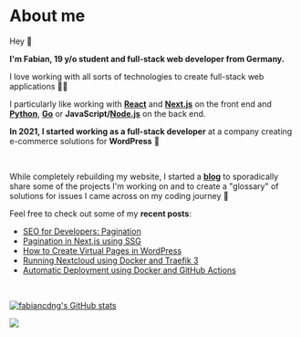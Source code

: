 # About me

Hey 👋

**I'm Fabian, 19 y/o student and full-stack web developer from Germany.**

I love working with all sorts of technologies to create full-stack web applications 🧑‍💻

I particularly like working with **[React](https://react.dev/)** and **[Next.js](https://nextjs.org/)** on the front end and **[Python](https://www.python.org/)**, **[Go](https://go.dev/)** or **JavaScript/[Node.js](https://nodejs.org/en)** on the back end.
<br />

**In 2021, I started working as a full-stack developer** at a company creating e-commerce solutions for **WordPress** 🛒

<br />

While completely rebuilding my website, I started a **[blog](https://fabiancdng.com/blog)** to sporadically share some of the projects I'm working on and to create a "glossary" of solutions for issues I came across on my coding journey 📝

Feel free to check out some of my **recent posts**:
* [SEO for Developers: Pagination](https://fabiancdng.com/blog/seo-for-developers-pagination)
* [Pagination in Next.js using SSG](https://fabiancdng.com/blog/pagination-in-next-js-using-ssg)
* [How to Create Virtual Pages in WordPress](https://fabiancdng.com/blog/how-to-programmatically-create-virtual-pages-in-wordpress)
* [Running Nextcloud using Docker and Traefik 3](https://fabiancdng.com/blog/running-nextcloud-using-docker-and-traefik-3)
* [Automatic Deployment using Docker and GitHub Actions](https://fabiancdng.com/blog/automatic-deployment-using-docker-and-github-actions)

<br />

[![fabiancdng's GitHub stats](https://github-readme-stats.vercel.app/api?username=fabiancdng&show_icons=true&theme=dracula)](https://github.com/anuraghazra/github-readme-stats)

![](https://komarev.com/ghpvc/?username=fabiancdng)
